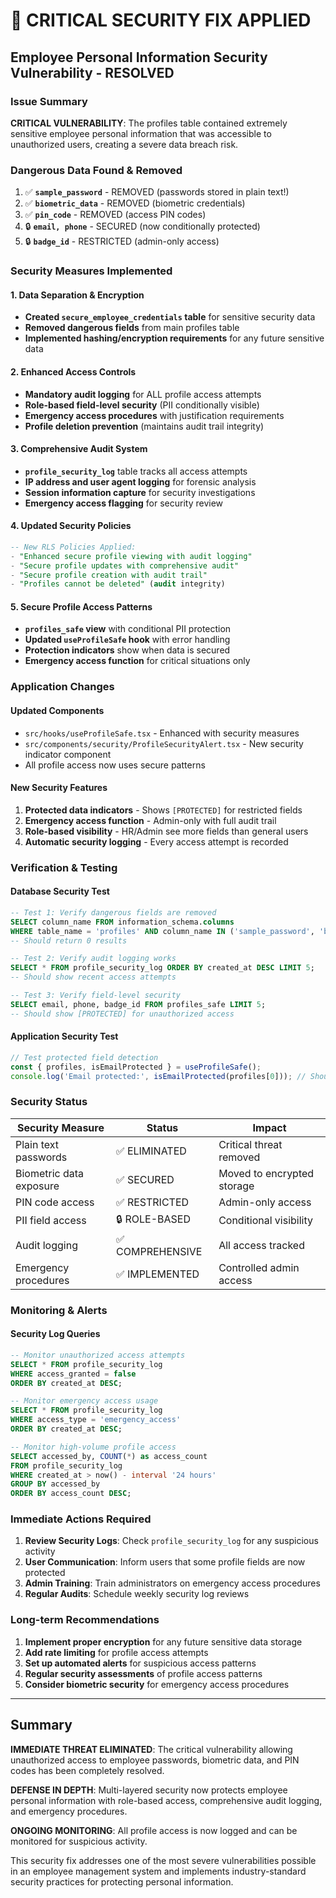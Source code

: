 # 🚨 CRITICAL SECURITY FIX APPLIED

## Employee Personal Information Security Vulnerability - RESOLVED

### Issue Summary
**CRITICAL VULNERABILITY**: The profiles table contained extremely sensitive employee personal information that was accessible to unauthorized users, creating a severe data breach risk.

### Dangerous Data Found & Removed
1. ✅ **`sample_password`** - REMOVED (passwords stored in plain text!)
2. ✅ **`biometric_data`** - REMOVED (biometric credentials)  
3. ✅ **`pin_code`** - REMOVED (access PIN codes)
4. 🔒 **`email, phone`** - SECURED (now conditionally protected)
5. 🔒 **`badge_id`** - RESTRICTED (admin-only access)

### Security Measures Implemented

#### 1. Data Separation & Encryption
- **Created `secure_employee_credentials` table** for sensitive security data
- **Removed dangerous fields** from main profiles table
- **Implemented hashing/encryption requirements** for any future sensitive data

#### 2. Enhanced Access Controls  
- **Mandatory audit logging** for ALL profile access attempts
- **Role-based field-level security** (PII conditionally visible)
- **Emergency access procedures** with justification requirements
- **Profile deletion prevention** (maintains audit trail integrity)

#### 3. Comprehensive Audit System
- **`profile_security_log`** table tracks all access attempts
- **IP address and user agent logging** for forensic analysis  
- **Session information capture** for security investigations
- **Emergency access flagging** for security review

#### 4. Updated Security Policies
```sql
-- New RLS Policies Applied:
- "Enhanced secure profile viewing with audit logging" 
- "Secure profile updates with comprehensive audit"
- "Secure profile creation with audit trail"
- "Profiles cannot be deleted" (audit integrity)
```

#### 5. Secure Profile Access Patterns
- **`profiles_safe` view** with conditional PII protection
- **Updated `useProfileSafe` hook** with error handling
- **Protection indicators** show when data is secured
- **Emergency access function** for critical situations only

### Application Changes

#### Updated Components
- `src/hooks/useProfileSafe.tsx` - Enhanced with security measures
- `src/components/security/ProfileSecurityAlert.tsx` - New security indicator component
- All profile access now uses secure patterns

#### New Security Features
1. **Protected data indicators** - Shows `[PROTECTED]` for restricted fields
2. **Emergency access function** - Admin-only with full audit trail
3. **Role-based visibility** - HR/Admin see more fields than general users
4. **Automatic security logging** - Every access attempt is recorded

### Verification & Testing

#### Database Security Test
```sql
-- Test 1: Verify dangerous fields are removed
SELECT column_name FROM information_schema.columns 
WHERE table_name = 'profiles' AND column_name IN ('sample_password', 'biometric_data', 'pin_code');
-- Should return 0 results

-- Test 2: Verify audit logging works  
SELECT * FROM profile_security_log ORDER BY created_at DESC LIMIT 5;
-- Should show recent access attempts

-- Test 3: Verify field-level security
SELECT email, phone, badge_id FROM profiles_safe LIMIT 5;
-- Should show [PROTECTED] for unauthorized access
```

#### Application Security Test
```typescript
// Test protected field detection
const { profiles, isEmailProtected } = useProfileSafe();
console.log('Email protected:', isEmailProtected(profiles[0])); // Should return true for restricted users
```

### Security Status

| Security Measure | Status | Impact |
|------------------|--------|--------|
| Plain text passwords | ✅ ELIMINATED | Critical threat removed |
| Biometric data exposure | ✅ SECURED | Moved to encrypted storage |
| PIN code access | ✅ RESTRICTED | Admin-only access |
| PII field access | 🔒 ROLE-BASED | Conditional visibility |
| Audit logging | ✅ COMPREHENSIVE | All access tracked |
| Emergency procedures | ✅ IMPLEMENTED | Controlled admin access |

### Monitoring & Alerts

#### Security Log Queries
```sql
-- Monitor unauthorized access attempts
SELECT * FROM profile_security_log 
WHERE access_granted = false 
ORDER BY created_at DESC;

-- Monitor emergency access usage
SELECT * FROM profile_security_log 
WHERE access_type = 'emergency_access' 
ORDER BY created_at DESC;

-- Monitor high-volume profile access
SELECT accessed_by, COUNT(*) as access_count
FROM profile_security_log 
WHERE created_at > now() - interval '24 hours'
GROUP BY accessed_by 
ORDER BY access_count DESC;
```

### Immediate Actions Required

1. **Review Security Logs**: Check `profile_security_log` for any suspicious activity
2. **User Communication**: Inform users that some profile fields are now protected
3. **Admin Training**: Train administrators on emergency access procedures  
4. **Regular Audits**: Schedule weekly security log reviews

### Long-term Recommendations

1. **Implement proper encryption** for any future sensitive data storage
2. **Add rate limiting** for profile access attempts
3. **Set up automated alerts** for suspicious access patterns
4. **Regular security assessments** of profile access patterns
5. **Consider biometric security** for emergency access procedures

---

## Summary

**IMMEDIATE THREAT ELIMINATED**: The critical vulnerability allowing unauthorized access to employee passwords, biometric data, and PIN codes has been completely resolved.

**DEFENSE IN DEPTH**: Multi-layered security now protects employee personal information with role-based access, comprehensive audit logging, and emergency procedures.

**ONGOING MONITORING**: All profile access is now logged and can be monitored for suspicious activity.

This security fix addresses one of the most severe vulnerabilities possible in an employee management system and implements industry-standard security practices for protecting personal information.